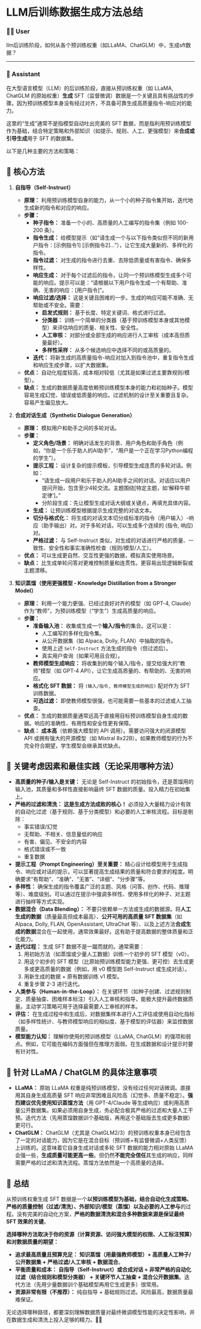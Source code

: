# LLM后训练数据生成方法总结

### 🧑‍💻 User

llm后训练阶段，如何从各个预训练权重（如LLaMA、ChatGLM）中，生成sft数据？

---

### 🤖 Assistant

在大型语言模型（LLM）的后训练阶段，直接从预训练权重（如 LLaMA, ChatGLM 的原始权重）**生成** SFT（监督微调）数据是一个关键且具有挑战性的步骤。因为预训练模型本身没有经过对齐，不具备可靠生成高质量指令-响应对的能力。

这里的“生成”通常不是指模型自动吐出完美的 SFT 数据，而是指利用预训练模型作为基础，结合特定策略和外部知识（如提示、规则、人工、更强模型）来**合成或引导生成**用于 SFT 的数据集。

以下是几种主要的方法和策略：

## 📌 核心方法

1.  **自指导（Self-Instruct）**
    *   **原理：** 利用预训练模型自身的能力，从一个小的种子指令集开始，迭代地生成新的指令和对应的响应。
    *   **步骤：**
        *   **种子指令：** 准备一个小的、高质量的人工编写的指令集（例如 100-200 条）。
        *   **指令生成：** 给模型提示（如“请生成一个与以下指令类似但不同的新用户指令：[示例指令1] [示例指令2]...”），让它生成大量新的、多样化的指令。
        *   **指令过滤：** 对生成的指令进行去重、去除低质量或有害指令、确保多样性。
        *   **响应生成：** 对于每个过滤后的指令，让同一个预训练模型生成多个可能的响应。提示可以是：“请根据以下用户指令生成一个有帮助、准确、无害的响应：[用户指令]”。
        *   **响应过滤/选择：** 这是关键且困难的一步。生成的响应可能不准确、无帮助或不安全。需要：
            *   **启发式规则：** 基于长度、特定关键词、格式进行过滤。
            *   **分类器：** 训练一个简单的分类器（基于预训练模型本身或其他模型）来评估响应的质量、相关性、安全性。
            *   **人工审核：** 对部分或全部生成的响应进行人工审核（成本高但质量最好）。
            *   **多样性采样：** 从多个候选响应中选择不同的或高质量的。
        *   **迭代：** 将新生成的高质量指令-响应对加入到指令池中，重复指令生成和响应生成步骤，以扩大数据集。
    *   **优点：** 自动化程度较高，成本相对较低（尤其是如果过滤主要靠规则/模型）。
    *   **缺点：** 生成的数据质量高度依赖预训练模型本身的能力和初始种子。模型容易生成幻觉、错误或低质量的响应。过滤机制的设计至关重要且复杂。容易产生偏见放大。

2.  **合成对话生成（Synthetic Dialogue Generation）**
    *   **原理：** 模拟用户和助手之间的多轮对话。
    *   **步骤：**
        *   **定义角色/场景：** 明确对话发生的背景、用户角色和助手角色（例如，“你是一个乐于助人的AI助手”，“用户是一个正在学习Python编程的学生”）。
        *   **提示工程：** 设计复杂的提示模板，引导模型生成连贯的多轮对话。例如：
            *   “请生成一段用户和乐于助人的AI助手之间的对话。对话应以用户提问开始，包含至少4轮交流。主题围绕[特定主题，如‘解释牛顿定律’]。”
            *   分阶段生成：先让模型生成对话大纲或关键点，再填充具体内容。
        *   **生成：** 让预训练模型根据提示生成完整的对话文本。
        *   **切分与格式化：** 将生成的对话文本切分成标准的指令（用户输入）-响应（助手输出）对。对于多轮对话，可以生成多个连续的 (指令, 响应) 对。
        *   **严格过滤：** 与 Self-Instruct 类似，对生成的对话进行严格的质量、一致性、安全性和事实准确性检查（规则/模型/人工）。
    *   **优点：** 可以生成更自然、交互性更强的数据，模拟真实使用场景。
    *   **缺点：** 比生成单轮问答对更难控制质量和连贯性。更容易出现逻辑断裂或主题漂移。

3.  **知识蒸馏（使用更强模型 - Knowledge Distillation from a Stronger Model）**
    *   **原理：** 利用一个能力更强、已经过良好对齐的模型（如 GPT-4, Claude）作为“教师”，为预训练模型（“学生”）生成高质量的响应。
    *   **步骤：**
        *   **准备输入池：** 收集或生成一个**输入/指令**的集合。这可以是：
            *   人工编写的多样化指令集。
            *   从公开数据集（如 Alpaca, Dolly, FLAN）中抽取的指令。
            *   使用上述 `Self-Instruct` 方法生成的指令（但过滤后）。
            *   真实用户查询（如果可用且合规）。
        *   **教师模型生成响应：** 将收集到的每个输入/指令，提交给强大的“教师”模型（如 GPT-4 API），让它生成高质量的、有帮助的、无害的响应。
        *   **格式化 SFT 数据：** 将 `(输入/指令, 教师模型生成的响应)` 配对作为 SFT 训练数据。
        *   **可选过滤：** 即使教师模型很强，也可能需要一些基本的过滤或人工抽查。
    *   **优点：** 生成的数据质量通常远高于直接用目标预训练模型自身生成的数据。响应的准确性、有用性和安全性更有保障。
    *   **缺点：** **成本高**（依赖强大模型的 API 调用）。需要访问强大的闭源模型 API 或拥有强大的开源模型（如 Mixtral 8x22B）。如果教师模型的行为不完全符合期望，学生模型会继承其优缺点。

## 📌 关键考虑因素和最佳实践（无论采用哪种方法）

*   **高质量的种子/输入是关键：** 无论是 Self-Instruct 的初始指令，还是蒸馏用的输入池，其质量和多样性直接影响最终 SFT 数据的质量。投入精力在初始集上。
*   **严格的过滤和清洗：** **这是生成方法成败的核心！** 必须投入大量精力设计有效的自动化过滤（基于规则、基于分类模型）和必要的人工审核流程。目标是剔除：
    *   事实错误/幻觉
    *   无帮助、不相关、信息量低的响应
    *   有害、偏见、不安全的内容
    *   格式错误或不一致
    *   重复数据
*   **提示工程（Prompt Engineering）至关重要：** 精心设计给模型用于生成指令、响应或对话的提示，可以显著提高生成结果的质量和符合要求的程度。明确要求“有帮助”、“准确”、“无害”、“详细”、“分步骤”等。
*   **多样性：** 确保生成的指令覆盖广泛的主题、风格（问答、创作、代码、推理等）、难度级别。可以通过在提示中强调多样性、使用多样化的种子、对主题进行抽样等方式实现。
*   **数据混合（Data Blending）：** 不要只依赖单一方法或生成的数据源。将**人工生成的数据**（质量最高但成本最高）、**公开可用的高质量 SFT 数据集**（如 Alpaca, Dolly, FLAN, OpenAssistant, UltraChat 等）、以及上述方法**合成生成的数据**混合在一起使用，通常效果最好。这有助于提高数据的整体质量和泛化能力。
*   **迭代过程：** 生成 SFT 数据不是一蹴而就的。通常需要：
    1.  用初始方法（如蒸馏或少量人工数据）训练一个初步的 SFT 模型（v0）。
    2.  用这个初步的 SFT 模型（比原始预训练模型能力更强、更可控）去生成更多或更高质量的数据（例如，用 v0 模型跑 Self-Instruct 或生成对话）。
    3.  用新生成的数据 + 原有数据训练 v1 模型。
    4.  重复步骤 2-3 进行迭代。
*   **人类参与（Human-in-the-Loop）：** 在关键环节（如种子创建、过滤规则制定、质量抽查、困难样本标注）引入人工审核和指导，能极大提升最终数据质量。主动学习策略可用于选择最需要人工审核的样本。
*   **评估：** 在生成过程中和生成后，对数据集样本进行人工评估或使用自动化指标（如多样性统计、与教师模型响应的相似度、基于模型的评估器）来监控数据质量。
*   **模型能力认知：** 理解你使用的预训练模型（LLaMA, ChatGLM）的强项和弱点。例如，它可能在编码方面强但在推理方面弱。在生成数据和设计提示时要有针对性。

## 📌 针对 LLaMA / ChatGLM 的具体注意事项

*   **LLaMA：** 原始 LLaMA 权重是纯预训练模型，没有经过任何对话微调。直接用其自身生成高质量 SFT 响应非常困难且风险高（幻觉多、质量不稳定）。**强烈建议优先使用知识蒸馏方法**（用 GPT-4/Claude 等生成响应）或利用高质量公开数据集。如果必须用自身生成，务必配合极其严格的过滤和大量人工干预。迭代方法（先用蒸馏数据训个基础版，再用这个基础版去生成更多数据）更可行。
*   **ChatGLM：** ChatGLM（尤其是 ChatGLM2/3）的预训练权重本身已经包含了一定的对话能力，因为它是在混合目标（预训练+有监督微调+人类反馈）上训练的。这意味着它自身生成对话或多轮 SFT 数据的能力相对原始 LLaMA 会强一些，**生成质量可能更高一些**。但仍然**不能完全信任**其生成的响应，同样需要严格的过滤和清洗流程。蒸馏方法依然是一个高质量的选择。

## 📌 总结

从预训练权重生成 SFT 数据是一个**以预训练模型为基础，结合自动化生成策略、严格的质量控制（过滤/清洗）、外部知识/模型（蒸馏）以及必要的人工参与**的过程。没有完美的自动化方案，**严格的数据清洗和混合多种数据来源是保证最终 SFT 效果的关键**。

**选择哪种方法取决于你的资源（计算资源、访问强大模型的权限、人工标注预算）和对数据质量的期望：**

*   **追求最高质量且预算充足：** **知识蒸馏（用最强教师模型）+ 高质量人工种子/公开数据集 + 严格过滤/人工审核 + 数据混合**。
*   **平衡质量和成本：** **自指导（Self-Instruct）或合成对话 + 非常严格的自动化过滤（结合规则和模型分类器） + 关键环节人工抽查 + 混合公开数据集**。迭代方法（先用少量数据训个基础模型再用它生成更多）很常用。
*   **资源非常有限（不推荐）：** 纯自指导 + 基础规则过滤。风险最高，数据质量最难保证。

无论选择哪种路径，都要深刻理解数据质量对最终微调模型性能的决定性影响，并在数据生成和清洗上投入足够的精力。💪🏻